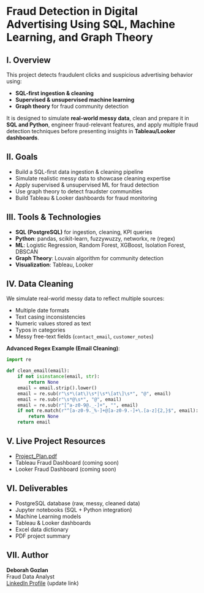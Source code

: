 # Fraud Detection in Digital Advertising Using SQL, Machine Learning, and Graph Theory

## I. Overview
This project detects fraudulent clicks and suspicious advertising behavior using:
- **SQL-first ingestion & cleaning**
- **Supervised & unsupervised machine learning**
- **Graph theory** for fraud community detection

It is designed to simulate **real-world messy data**, clean and prepare it in **SQL and Python**, engineer fraud-relevant features, and apply multiple fraud detection techniques before presenting insights in **Tableau/Looker dashboards**.

## II. Goals
- Build a SQL-first data ingestion & cleaning pipeline
- Simulate realistic messy data to showcase cleaning expertise
- Apply supervised & unsupervised ML for fraud detection
- Use graph theory to detect fraudster communities
- Build Tableau & Looker dashboards for fraud monitoring

## III. Tools & Technologies
- **SQL (PostgreSQL)** for ingestion, cleaning, KPI queries
- **Python**: pandas, scikit-learn, fuzzywuzzy, networkx, re (regex)
- **ML**: Logistic Regression, Random Forest, XGBoost, Isolation Forest, DBSCAN
- **Graph Theory**: Louvain algorithm for community detection
- **Visualization**: Tableau, Looker

## IV. Data Cleaning
We simulate real-world messy data to reflect multiple sources:
- Multiple date formats
- Text casing inconsistencies
- Numeric values stored as text
- Typos in categories
- Messy free-text fields (`contact_email`, `customer_notes`)

**Advanced Regex Example (Email Cleaning)**:
```python
import re

def clean_email(email):
    if not isinstance(email, str):
        return None
    email = email.strip().lower()
    email = re.sub(r"\s*\(at\)\s*|\s*\[at\]\s*", "@", email)
    email = re.sub(r"\s*@\s*", "@", email)
    email = re.sub(r"[^a-z0-9@._-]+", "", email)
    if not re.match(r"^[a-z0-9._%-]+@[a-z0-9.-]+\.[a-z]{2,}$", email):
        return None
    return email
```

## V. Live Project Resources
- [Project_Plan.pdf](Project_Plan.pdf)
- Tableau Fraud Dashboard (coming soon)
- Looker Fraud Dashboard (coming soon)

## VI. Deliverables
- PostgreSQL database (raw, messy, cleaned data)
- Jupyter notebooks (SQL + Python integration)
- Machine Learning models
- Tableau & Looker dashboards
- Excel data dictionary
- PDF project summary

## VII. Author
**Deborah Gozlan**  
Fraud Data Analyst  
[LinkedIn Profile](https://www.linkedin.com) (update link)
